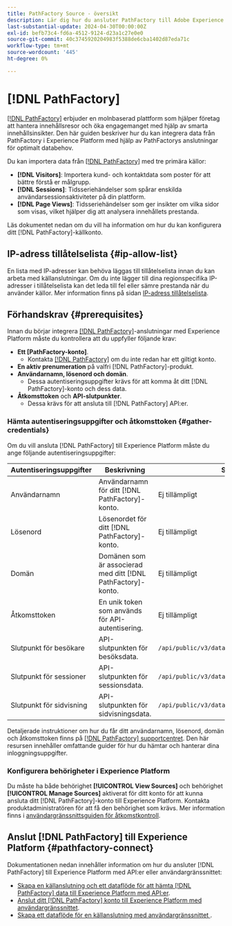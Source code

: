 ```yaml
---
title: PathFactory Source - översikt
description: Lär dig hur du ansluter PathFactory till Adobe Experience Platform med hjälp av API:er eller användargränssnittet.
last-substantial-update: 2024-04-30T00:00:00Z
exl-id: befb73c4-fd6a-4512-9124-d23a1c27e0e0
source-git-commit: 40c3745920204983f5388de6cba1402d87eda71c
workflow-type: tm+mt
source-wordcount: '445'
ht-degree: 0%

---
```


# [!DNL PathFactory]

[[!DNL PathFactory]](https://www.pathfactory.com/) erbjuder en molnbaserad plattform som hjälper företag att hantera innehållsresor och öka engagemanget med hjälp av smarta innehållsinsikter. Den här guiden beskriver hur du kan integrera data från PathFactory i Experience Platform med hjälp av PathFactorys anslutningar för optimalt databehov.

Du kan importera data från [[!DNL PathFactory]](https://www.pathfactory.com/) med tre primära källor:

* **[!DNL Visitors]**: Importera kund- och kontaktdata som poster för att bättre förstå er målgrupp.
* **[!DNL Sessions]**: Tidsseriehändelser som spårar enskilda användarsessionsaktiviteter på din plattform.
* **[!DNL Page Views]**: Tidsseriehändelser som ger insikter om vilka sidor som visas, vilket hjälper dig att analysera innehållets prestanda.

Läs dokumentet nedan om du vill ha information om hur du kan konfigurera ditt [!DNL PathFactory]-källkonto.

## IP-adress tillåtelselista {#ip-allow-list}

En lista med IP-adresser kan behöva läggas till tillåtelselista innan du kan arbeta med källanslutningar. Om du inte lägger till dina regionspecifika IP-adresser i tillåtelselista kan det leda till fel eller sämre prestanda när du använder källor. Mer information finns på sidan [IP-adress tillåtelselista](../../ip-address-allow-list.md).

## Förhandskrav {#prerequisites}

Innan du börjar integrera [[!DNL PathFactory]](https://www.pathfactory.com/)-anslutningar med Experience Platform måste du kontrollera att du uppfyller följande krav:

* **Ett [PathFactory-konto]**.
   * Kontakta [[!DNL PathFactory]](https://www.pathfactory.com/portal/company/contactus.shtml) om du inte redan har ett giltigt konto.
* **En aktiv prenumeration** på valfri [!DNL PathFactory]-produkt.
* **Användarnamn, lösenord och domän**.
   * Dessa autentiseringsuppgifter krävs för att komma åt ditt [!DNL PathFactory]-konto och dess data.
* **Åtkomsttoken** och **API-slutpunkter**.
   * Dessa krävs för att ansluta till [!DNL PathFactory] API:er.

### Hämta autentiseringsuppgifter och åtkomsttoken {#gather-credentials}

Om du vill ansluta [!DNL PathFactory] till Experience Platform måste du ange följande autentiseringsuppgifter:

| Autentiseringsuppgifter | Beskrivning | Slutpunkt |
| --- | --- | --- |
| Användarnamn | Användarnamn för ditt [!DNL PathFactory]-konto. | Ej tillämpligt |
| Lösenord | Lösenordet för ditt [!DNL PathFactory]-konto. | Ej tillämpligt |
| Domän | Domänen som är associerad med ditt [!DNL PathFactory]-konto. | Ej tillämpligt |
| Åtkomsttoken | En unik token som används för API-autentisering. | Ej tillämpligt |
| Slutpunkt för besökare | API-slutpunkten för besöksdata. | `/api/public/v3/data_lake_apis/visitors.json` |
| Slutpunkt för sessioner | API-slutpunkten för sessionsdata. | `/api/public/v3/data_lake_apis/sessions.json` |
| Slutpunkt för sidvisning | API-slutpunkten för sidvisningsdata. | `/api/public/v3/data_lake_apis/page_views.json` |

Detaljerade instruktioner om hur du får ditt användarnamn, lösenord, domän och åtkomsttoken finns på [[!DNL PathFactory] supportcentret](https://support.pathfactory.com/categories/adobe/). Den här resursen innehåller omfattande guider för hur du hämtar och hanterar dina inloggningsuppgifter.

### Konfigurera behörigheter i Experience Platform

Du måste ha både behörighet **[!UICONTROL View Sources]** och behörighet **[!UICONTROL Manage Sources]** aktiverat för ditt konto för att kunna ansluta ditt [!DNL PathFactory]-konto till Experience Platform. Kontakta produktadministratören för att få den behörighet som krävs. Mer information finns i [användargränssnittsguiden för åtkomstkontroll](../../../access-control/ui/overview.md).

## Anslut [!DNL PathFactory] till Experience Platform {#pathfactory-connect}

Dokumentationen nedan innehåller information om hur du ansluter [!DNL PathFactory] till Experience Platform med API:er eller användargränssnittet:

* [Skapa en källanslutning och ett dataflöde för att hämta [!DNL PathFactory] data till Experience Platform med API:er](../../tutorials/api/create/marketing-automation/pathfactory.md).
* [Anslut ditt [!DNL PathFactory] konto till Experience Platform med användargränssnittet](../../tutorials/ui/create/marketing-automation/pathfactory.md).
* [Skapa ett dataflöde för en källanslutning med användargränssnittet ](../../tutorials/ui/dataflow/marketing-automation.md).
